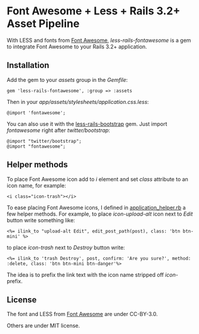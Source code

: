 # Font Awesome + Less + Rails 3.2+ Asset Pipeline

With LESS and fonts from [Font Awesome](http://fortawesome.github.com/Font-Awesome),
*less-rails-fontawesome* is a gem to integrate Font Awesome to your Rails 3.2+ application.


## Installation

Add the gem to your *assets* group in the *Gemfile*:

    gem 'less-rails-fontawesome', :group => :assets

Then in your *app/assets/stylesheets/application.css.less*:

    @import 'fontawesome';

You can also use it with the [less-rails-bootstrap](https://github.com/metaskills/less-rails-bootstrap) gem.
Just import *fontawesome* right after *twitter/bootstrap*:

    @import "twitter/bootstrap";
    @import "fontawesome";


## Helper methods

To place Font Awesome icon add to *i* element and set *class*
attribute to an icon name, for example:

    <i class="icon-trash"></i>

To ease placing Font Awesome icons, I defined in
[application_helper.rb](https://github.com/wbzyl/less-rails-fontawesome/blob/master/application_helper.rb)
a few helper methods.
For example, to place *icon-upload-alt* icon next to *Edit* button write something like:

    <%= ilink_to "upload-alt Edit", edit_post_path(post), class: 'btn btn-mini' %>

to place *icon-trash* next to *Destroy* button write:

    <%= ilink_to 'trash Destroy', post, confirm: 'Are you sure?', method: :delete, class: 'btn btn-mini btn-danger'%>

The idea is to prefix the link text with the icon name stripped off *icon-* prefix.


## License

The font and LESS from [Font Awesome](http://fortawesome.github.com/Font-Awesome) are under CC-BY-3.0.

Others are under MIT license.
